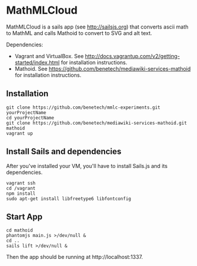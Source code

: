 MathMLCloud
=========

MathMLCloud is a sails app (see http://sailsjs.org) that converts ascii math to MathML and calls Mathoid to convert to SVG and 
alt text.

Dependencies:

  - Vagrant and VirtualBox. See http://docs.vagrantup.com/v2/getting-started/index.html for installation instructions.
  - Mathoid. See https://github.com/benetech/mediawiki-services-mathoid for installation instructions.

Installation
--------------

```
git clone https://github.com/benetech/mmlc-experiments.git yourProjectName
cd yourProjectName
git clone https://github.com/benetech/mediawiki-services-mathoid.git mathoid
vagrant up
```

Install Sails and dependencies
------------------------------

After you've installed your VM, you'll have to install Sails.js and its dependencies.

```
vagrant ssh 
cd /vagrant
npm install
sudo apt-get install libfreetype6 libfontconfig
```

Start App
----------
```
cd mathoid
phantomjs main.js >/dev/null &
cd ..
sails lift >/dev/null &
```


Then the app should be running at http://localhost:1337.
